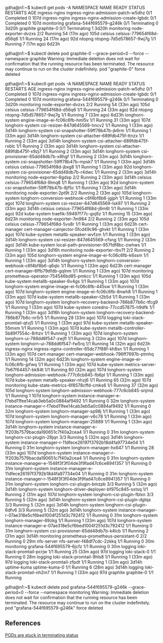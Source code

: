 gdha@n1:~$ kubectl get pods -A
NAMESPACE         NAME                                                  READY   STATUS        RESTARTS       AGE
ingress-nginx     ingress-nginx-admission-patch-w5dhz                   0/1     Completed     0              107d
ingress-nginx     ingress-nginx-admission-create-lgbdc                  0/1     Completed     0              107d
monitoring        grafana-544f695579-g246k                              0/1     Terminating   0              3d20h
graphite          graphite-0                                            0/1     Terminating   1              3d20h
monitoring        node-exporter-dvzxs                                   2/2     Running       54 (17m ago)   105d
celsius           celsius-779654f68d-d56q6                              1/1     Running       24 (17m ago)   92d
ntopng            ntopng-7d5d578657-9wj7g                               1/1     Running       7 (17m ago)    6d23h


gdha@n1:~$ kubectl delete pod graphite-0 --grace-period=0 --force --namespace graphite
Warning: Immediate deletion does not wait for confirmation that the running resource has been terminated. The resource may continue to run on the cluster indefinitely.
pod "graphite-0" force deleted

gdha@n1:~$ kubectl get pods -A
NAMESPACE         NAME                                                  READY   STATUS        RESTARTS       AGE
ingress-nginx     ingress-nginx-admission-patch-w5dhz                   0/1     Completed     0              107d
ingress-nginx     ingress-nginx-admission-create-lgbdc                  0/1     Completed     0              107d
monitoring        grafana-544f695579-g246k                              0/1     Terminating   0              3d20h
monitoring        node-exporter-dvzxs                                   2/2     Running       54 (33m ago)   105d
celsius           celsius-779654f68d-d56q6                              1/1     Running       24 (33m ago)   92d
ntopng            ntopng-7d5d578657-9wj7g                               1/1     Running       7 (33m ago)    6d23h
longhorn-system   engine-image-ei-fc06c6fb-hml5v                        1/1     Running       31 (33m ago)   107d
longhorn-system   csi-resizer-847d645569-hncv2                          1/1     Running       1 (33m ago)    3d14h
longhorn-system   csi-snapshotter-59ff78b47b-jk6rm                      1/1     Running       1 (33m ago)    3d14h
longhorn-system   csi-attacher-689fdb475f-ttnzx                         1/1     Running       2 (33m ago)    3d14h
longhorn-system   csi-attacher-689fdb475f-rxblc                         1/1     Running       2 (33m ago)    3d14h
longhorn-system   csi-attacher-689fdb475f-x9zj7                         1/1     Running       2 (33m ago)    3d14h
longhorn-system   csi-provisioner-65dd48db7b-x8hgf                      1/1     Running       2 (33m ago)    3d14h
longhorn-system   csi-snapshotter-59ff78b47b-mpsk7                      1/1     Running       1 (33m ago)    3d14h
celsius           celsius-779654f68d-jbxg8                              1/1     Running       1 (33m ago)    92d
longhorn-system   csi-provisioner-65dd48db7b-r4dwc                      1/1     Running       2 (33m ago)    3d14h
monitoring        node-exporter-6gdxp                                   2/2     Running       2 (33m ago)    3d14h
celsius           celsius-779654f68d-9lmq8                              1/1     Running       1 (33m ago)    92d
longhorn-system   csi-snapshotter-59ff78b47b-8jf5c                      1/1     Running       1 (33m ago)    3d14h
monitoring        node-exporter-2pt9t                                   2/2     Running       2 (33m ago)    105d
longhorn-system   longhorn-conversion-webhook-c6f4bf8b6-jgjph           1/1     Running       1 (33m ago)    107d
longhorn-system   csi-resizer-847d645569-lsk97                          1/1     Running       2 (33m ago)    3d14h
celsius           celsius-779654f68d-j6m6t                              1/1     Running       1 (33m ago)    92d
kube-system       traefik-59497f77c-gxj8z                               1/1     Running       15 (33m ago)   6d23h
monitoring        node-exporter-7m984                                   2/2     Running       2 (33m ago)    105d
celsius           celsius-779654f68d-5vs8r                              1/1     Running       1 (33m ago)    6d23h
cert-manager      cert-manager-cainjector-5fcd49c96-ghvkt               1/1     Running       1 (33m ago)    107d
kube-system       metallb-speaker-wvfzm                                 1/1     Running       1 (33m ago)    3d14h
longhorn-system   csi-resizer-847d645569-cfsng                          1/1     Running       2 (33m ago)    3d14h
kube-system       local-path-provisioner-957fdf8bc-zwhws                1/1     Running       1 (33m ago)    3d16h
monitoring        node-exporter-rbv7f                                   2/2     Running       2 (33m ago)    105d
longhorn-system   engine-image-ei-fc06c6fb-k6ssm                        1/1     Running       1 (33m ago)    3d14h
longhorn-system   longhorn-conversion-webhook-c6f4bf8b6-q6qlc           1/1     Running       1 (33m ago)    6d23h
cert-manager      cert-manager-6ffb79dfdb-gqlnm                         1/1     Running       1 (33m ago)    107d
monitoring        prometheus-operator-754546bd85-pmkcc                  1/1     Running       1 (33m ago)    105d
kube-system       metallb-speaker-6v4gs                                 1/1     Running       1 (33m ago)    107d
longhorn-system   engine-image-ei-fc06c6fb-445sw                        1/1     Running       1 (33m ago)    107d
longhorn-system   engine-image-ei-fc06c6fb-8nwh8                        1/1     Running       1 (33m ago)    107d
kube-system       metallb-speaker-t2b5d                                 1/1     Running       1 (33m ago)    107d
longhorn-system   longhorn-recovery-backend-786b877b6c-tfcg9            1/1     Running       1 (33m ago)    107d
kube-system       coredns-77ccd57875-h9dfk                              1/1     Running       1 (33m ago)    3d16h
longhorn-system   longhorn-recovery-backend-786b877b6c-nr5r5            1/1     Running       28 (33m ago)   107d
logging           loki-stack-promtail-qtvj5                             1/1     Running       1 (33m ago)    97d
kube-system       metallb-speaker-55mxm                                 1/1     Running       1 (33m ago)    107d
kube-system       metallb-controller-5b89f7554c-8rhzv                   1/1     Running       1 (33m ago)    107d
longhorn-system   longhorn-ui-788dd6f547-zwjfl                          1/1     Running       3 (32m ago)    107d
longhorn-system   longhorn-ui-788dd6f547-fw5rq                          1/1     Running       14 (32m ago)   6d23h
ingress-nginx     ingress-nginx-controller-65dc77f88f-kh8sn             1/1     Running       1 (33m ago)    107d
cert-manager      cert-manager-webhook-796ff7697b-ptmhq                 1/1     Running       14 (32m ago)   6d23h
longhorn-system   engine-image-ei-fc06c6fb-jpfwq                        1/1     Running       1 (33m ago)    107d
kube-system       metrics-server-7b67f64457-bk84t                       1/1     Running       60 (32m ago)   107d
longhorn-system   longhorn-admission-webhook-777c6cb845-fb6pl           1/1     Running       1 (33m ago)    107d
kube-system       metallb-speaker-nhzj6                                 1/1     Running       65 (32m ago)   107d
monitoring        kube-state-metrics-6f8578cffd-cmks6                   1/1     Running       37 (32m ago)   105d
longhorn-system   longhorn-admission-webhook-777c6cb845-snjmd           1/1     Running       1              107d
longhorn-system   instance-manager-e-f7ebd11fee14cab3eb5a0c0884af9492   1/1     Running       0              32m
longhorn-system   instance-manager-r-f7ebd11fee14cab3eb5a0c0884af9492   1/1     Running       0              32m
longhorn-system   longhorn-manager-sp98j                                1/1     Running       1 (33m ago)    107d
longhorn-system   longhorn-manager-v6c78                                1/1     Running       1 (33m ago)    107d
longhorn-system   longhorn-manager-25889                                1/1     Running       1 (33m ago)    3d14h
longhorn-system   instance-manager-e-1f203b7579bacda190651c7f40a2cea4   1/1     Running       0              31m
longhorn-system   longhorn-csi-plugin-28jqn                             3/3     Running       5 (32m ago)    3d14h
longhorn-system   instance-manager-r-11dfece26197f3792b18d4fa97734e04   1/1     Running       0              31m
longhorn-system   longhorn-manager-hx647                                1/1     Running       28 (33m ago)   107d
longhorn-system   instance-manager-r-1f203b7579bacda190651c7f40a2cea4   1/1     Running       0              31m
longhorn-system   instance-manager-e-1548f3f3f04de3f9fad47c6ce8941357   1/1     Running       0              31m
longhorn-system   instance-manager-e-11dfece26197f3792b18d4fa97734e04   1/1     Running       0              31m
longhorn-system   instance-manager-r-1548f3f3f04de3f9fad47c6ce8941357   1/1     Running       0              31m
longhorn-system   longhorn-csi-plugin-bmzpb                             3/3     Running       5 (32m ago)    3d14h
longhorn-system   longhorn-driver-deployer-bf975c845-sxtsq              1/1     Running       2 (31m ago)    107d
longhorn-system   longhorn-csi-plugin-fblxn                             3/3     Running       5 (32m ago)    3d14h
longhorn-system   longhorn-csi-plugin-dgtqs                             3/3     Running       5 (32m ago)    3d14h
longhorn-system   longhorn-csi-plugin-6dfv6                             3/3     Running       5 (32m ago)    3d14h
longhorn-system   instance-manager-r-07ae318e5cf6bed1004f251d3c792412   1/1     Running       0              31m
longhorn-system   longhorn-manager-69zkg                                1/1     Running       1 (33m ago)    107d
longhorn-system   instance-manager-e-07ae318e5cf6bed1004f251d3c792412   1/1     Running       0              31m
longhorn-system   csi-provisioner-65dd48db7b-k4lcb                      1/1     Running       2 (31m ago)    3d14h
monitoring        prometheus-prometheus-persistant-0                    2/2     Running       0              29m
nfs-server        nfs-server-f48df7cdc-2zkkq                            1/1     Running       0              30m
monitoring        grafana-544f695579-6jcfz                              1/1     Running       0              30m
logging           loki-stack-promtail-pcrjw                             1/1     Running       25 (33m ago)   97d
logging           loki-stack-0                                          1/1     Running       0              28m
logging           loki-stack-promtail-9hls8                             1/1     Running       1 (33m ago)    97d
logging           loki-stack-promtail-zfpdt                             1/1     Running       1 (33m ago)    3d14h
uptime-kuma       uptime-kuma-0                                         1/1     Running       6 (28m ago)    3d14h
logging           loki-stack-promtail-nh2m7                             1/1     Running       1 (33m ago)    97d
graphite          graphite-0                                            1/1     Running   

gdha@n1:~$ kubectl delete pod grafana-544f695579-g246k --grace-period=0 --force --namespace monitoring
Warning: Immediate deletion does not wait for confirmation that the running resource has been terminated. The resource may continue to run on the cluster indefinitely.
pod "grafana-544f695579-g246k" force deleted


## References
[PODs are stuck in terminating status](https://stackoverflow.com/questions/35453792/pods-stuck-in-terminating-status)
